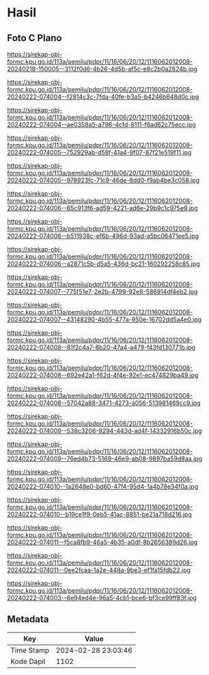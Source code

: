 # Hasil

## Foto C Plano

https://sirekap-obj-formc.kpu.go.id/113a/pemilu/pdpr/11/16/06/20/12/1116062012008-20240218-150005--3112f0d6-4b26-4d5b-af5c-e8c2b0a2824b.jpg

https://sirekap-obj-formc.kpu.go.id/113a/pemilu/pdpr/11/16/06/20/12/1116062012008-20240222-074004--f2814c3c-7fda-40fe-b3a5-b4246b648d0c.jpg

https://sirekap-obj-formc.kpu.go.id/113a/pemilu/pdpr/11/16/06/20/12/1116062012008-20240222-074004--ae0358a5-a796-4cfd-8111-f6ad62c75ecc.jpg

https://sirekap-obj-formc.kpu.go.id/113a/pemilu/pdpr/11/16/06/20/12/1116062012008-20240222-074005--752929ab-d58f-41a4-9f07-87f21e519f11.jpg

https://sirekap-obj-formc.kpu.go.id/113a/pemilu/pdpr/11/16/06/20/12/1116062012008-20240222-074005--978923fc-71c9-46de-8dd0-f9ab4be3c058.jpg

https://sirekap-obj-formc.kpu.go.id/113a/pemilu/pdpr/11/16/06/20/12/1116062012008-20240222-074006--65c913f6-ad59-4221-ad6e-29b9c1c975e9.jpg

https://sirekap-obj-formc.kpu.go.id/113a/pemilu/pdpr/11/16/06/20/12/1116062012008-20240222-074006--b511938c-ef6b-496d-93ad-a5bc06471ee5.jpg

https://sirekap-obj-formc.kpu.go.id/113a/pemilu/pdpr/11/16/06/20/12/1116062012008-20240222-074006--a2871c5b-d5a5-436d-bc21-160292258c85.jpg

https://sirekap-obj-formc.kpu.go.id/113a/pemilu/pdpr/11/16/06/20/12/1116062012008-20240222-074007--775f51e7-2e2b-4799-92e8-586914df4eb2.jpg

https://sirekap-obj-formc.kpu.go.id/113a/pemilu/pdpr/11/16/06/20/12/1116062012008-20240222-074007--43148290-4b55-477a-950e-16702dd5a4e0.jpg

https://sirekap-obj-formc.kpu.go.id/113a/pemilu/pdpr/11/16/06/20/12/1116062012008-20240222-074008--81f2c4a7-8b20-47a4-a479-f43fd130771b.jpg

https://sirekap-obj-formc.kpu.go.id/113a/pemilu/pdpr/11/16/06/20/12/1116062012008-20240222-074008--692e42a1-f62d-4f4e-92e1-ec474829ba49.jpg

https://sirekap-obj-formc.kpu.go.id/113a/pemilu/pdpr/11/16/06/20/12/1116062012008-20240222-074008--57042a88-3471-4273-a056-513981469cc9.jpg

https://sirekap-obj-formc.kpu.go.id/113a/pemilu/pdpr/11/16/06/20/12/1116062012008-20240222-074009--538c3206-8294-443d-ad4f-14332916b50c.jpg

https://sirekap-obj-formc.kpu.go.id/113a/pemilu/pdpr/11/16/06/20/12/1116062012008-20240222-074009--76ed4b73-5169-46e9-ab08-9897ba59d8aa.jpg

https://sirekap-obj-formc.kpu.go.id/113a/pemilu/pdpr/11/16/06/20/12/1116062012008-20240222-074010--1a2648e0-bd60-47f4-95d4-1a4b78e34f0a.jpg

https://sirekap-obj-formc.kpu.go.id/113a/pemilu/pdpr/11/16/06/20/12/1116062012008-20240222-074010--b19ce1f9-0eb5-41ac-8851-be21a718d216.jpg

https://sirekap-obj-formc.kpu.go.id/113a/pemilu/pdpr/11/16/06/20/12/1116062012008-20240222-074011--f5ca8fb9-46a5-4b35-a0df-8b2656389d26.jpg

https://sirekap-obj-formc.kpu.go.id/113a/pemilu/pdpr/11/16/06/20/12/1116062012008-20240222-074011--0ee2fcaa-1a2e-448a-9be3-ef1fa15fdb22.jpg

https://sirekap-obj-formc.kpu.go.id/113a/pemilu/pdpr/11/16/06/20/12/1116062012008-20240222-074003--6e94ed4e-96a5-4cb1-bce6-bf3ce99ff83f.jpg


## Metadata

| Key        | Value               |
| ---------- | ------------------- |
| Time Stamp | 2024-02-28 23:03:46 |
| Kode Dapil | 1102                |



